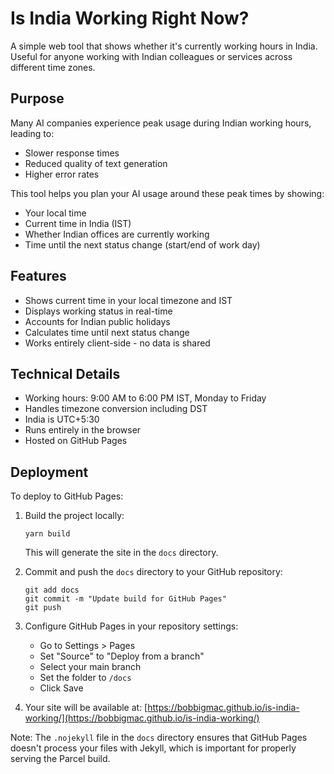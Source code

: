 # Is India Working Right Now?

A simple web tool that shows whether it's currently working hours in India. Useful for anyone working with Indian colleagues or services across different time zones.

## Purpose

Many AI companies experience peak usage during Indian working hours, leading to:
- Slower response times
- Reduced quality of text generation
- Higher error rates

This tool helps you plan your AI usage around these peak times by showing:
- Your local time
- Current time in India (IST)
- Whether Indian offices are currently working
- Time until the next status change (start/end of work day)

## Features

- Shows current time in your local timezone and IST
- Displays working status in real-time
- Accounts for Indian public holidays
- Calculates time until next status change
- Works entirely client-side - no data is shared

## Technical Details

- Working hours: 9:00 AM to 6:00 PM IST, Monday to Friday
- Handles timezone conversion including DST
- India is UTC+5:30
- Runs entirely in the browser
- Hosted on GitHub Pages

## Deployment

To deploy to GitHub Pages:

1. Build the project locally:
   ```
   yarn build
   ```
   This will generate the site in the `docs` directory.

2. Commit and push the `docs` directory to your GitHub repository:
   ```
   git add docs
   git commit -m "Update build for GitHub Pages"
   git push
   ```

3. Configure GitHub Pages in your repository settings:
   - Go to Settings > Pages
   - Set "Source" to "Deploy from a branch"
   - Select your main branch
   - Set the folder to `/docs`
   - Click Save

4. Your site will be available at: [https://bobbigmac.github.io/is-india-working/](https://bobbigmac.github.io/is-india-working/)

Note: The `.nojekyll` file in the `docs` directory ensures that GitHub Pages doesn't process your files with Jekyll, which is important for properly serving the Parcel build.

